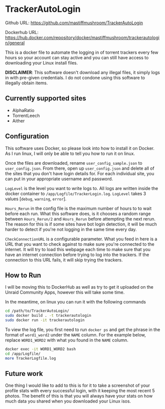 
# TrackerAutoLogin

Github URL: https://github.com/mastiffmushroom/TrackerAutoLogin

Dockerhub URL: https://hub.docker.com/repository/docker/mastiffmushroom/trackerautologin/general

This is a docker file to automate the logging in of torrent trackers every few hours so your account can stay active and you can still have access to downloading your Linux install files.

**DISCLAIMER**: This software doesn't download any illegal files, it simply logs in with pre-given credentials. I do not condone using this software to illegally obtain items.

## Currently supported sites

* AlphaRatio
* TorrentLeech
* Aither

## Configuration

This software uses Docker, so please look into how to install it on Docker. As I run linux, I will only be able to tell you how to run it on linux.

Once the files are downloaded, rename `user_config_sample.json` to `user_config.json`. From there, open up `user_config.json` and delete all of the sites that you don't have login details for. For each individual site, you can put in your appropriate username and password.

`LogLevel` is the level you want to write logs to. All logs are written inside the docker container to `/app/Logfile/TrackerLogin.log`. `LogLevel` takes 3 values [`debug`, `warning`, `error`].

`Hours_Rerun` in the config file is the maximum number of hours to to wait before each run. What this software does, is it chooses a random range between `Hours_Rerun/2` and `Hours_Rerun` before attempting the next rerun. The reason for this is if some sites have bot login detection, it will be much harder to detect if you're not logging in the same time every day.

`CheckConnectionURL` is a configurable parameter. What you feed in here is a URL that you want to check against to make sure you're connected to the internet. It will try to load this webpage each time to make sure that you have an internet connection before trying to log into the trackers. If the connection to this URL fails, it will skip trying the trackers.

## How to Run

I will be moving this to DockerHub as well as try to get it uploaded on the Unraid Community Apps, however this will take some time. 

In the meantime, on linux you can run it with the following commands

```bash
cd /path/to/TrackerAutoLogin/
sudo docker build . -t trackerautologin
sudo docker run -it trackerautologin
```

To view the log file, you first need to run `docker ps` and get the phrase in the format of `word1_word2` under the `NAME` column. For the example below, replace `WORD1_WORD2` with what you found in the `NAME` column.

```bash
docker exec -it WORD1_WORD2 bash
cd /app/Logfile/
more TrackerLogfile.log
```

## Future work

One thing I would like to add to this is for it to take a screenshot of your profile stats with every successful login, with it keeping the most recent 5 photos. The benefit of this is that you will always have your stats on how much data you shared when you downloaded your Linux isos. 
